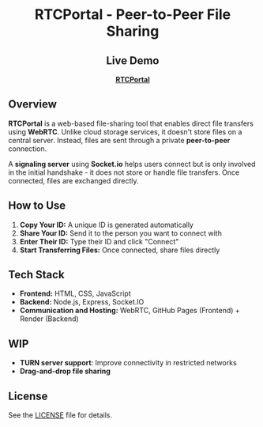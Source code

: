 <div align="center">

# RTCPortal - Peer-to-Peer File Sharing

## Live Demo  
**[RTCPortal](https://dpxa.github.io/RTCPortal/)**

</div>

## Overview  

**RTCPortal** is a web-based file-sharing tool that enables direct file transfers using **WebRTC**. Unlike cloud storage services, it doesn't store files on a central server. Instead, files are sent through a private **peer-to-peer** connection.

A **signaling server** using **Socket.io** helps users connect but is only involved in the initial handshake - it does not store or handle file transfers. Once connected, files are exchanged directly.

## How to Use  
1. **Copy Your ID:** A unique ID is generated automatically  
2. **Share Your ID:** Send it to the person you want to connect with  
3. **Enter Their ID:** Type their ID and click "Connect"  
4. **Start Transferring Files:** Once connected, share files directly  

## Tech Stack  
- **Frontend:** HTML, CSS, JavaScript  
- **Backend:** Node.js, Express, Socket.IO  
- **Communication and Hosting:** WebRTC, GitHub Pages (Frontend) + Render (Backend)  

## WIP
- **TURN server support**: Improve connectivity in restricted networks  
- **Drag-and-drop file sharing**

## License  
See the [LICENSE](LICENSE) file for details.  
